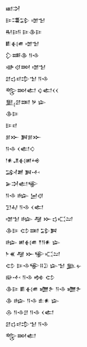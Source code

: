 <div class='block'>
<div class='line'>𒀜𒋫</div>
<div class='line'>𒄿𒃮𒁉 𒌝𒈠</div>
<div class='line'>𒊑𒅀 𒄿𒆠𒄿</div>
<div class='line'>𒀾𒈬𒌑 𒌝𒈠</div>
<div class='line'>𒁷𒌁𒆠 𒀀𒈾</div>
<div class='line'>𒀝𒋼𒇷 𒌝𒈠</div>
<div class='line'>𒇻𒌓𒁀𒄠𒈠 𒀀𒈾</div>
<div class='line'>𒈜𒇷𒅗 𒌒𒅗𒌋𒌋</div>
<div class='line'>𒅅𒇻𒌅 𒃻 𒇽</div>
<div class='line'>𒆠𒄿</div>
<div class='line'>𒄿𒁀</div>
<div class='line'>𒁳𒁍 𒀉𒁳𒁍</div>
<div class='line'>𒀀𒈾 𒌋𒅗𒄭</div>
<div class='line'>𒁹𒀭𒂗𒈬𒅖𒆲</div>
<div class='line'>𒋆𒋢 𒀉𒋾</div>
<div class='line'>𒅕𒋫𒅗𒊍</div>
<div class='line'>𒀀𒈾 𒈗 𒅁𒋼</div>
<div class='line'>𒋛𒄷 𒀀𒈾 𒌋𒅗</div>
<div class='line'>𒌝𒈠 𒈗 𒆷 𒁍𒌓𒄣𒁺</div>
<div class='line'>𒆠𒄿 𒌌𒌅 𒁉𒀉</div>
<div class='line'>𒈗 𒅖𒈬𒌑 𒈫𒀀𒀭 𒇽</div>
<div class='line'>𒈨𒌍 𒆷 𒁍𒊌𒄣𒁺</div>
<div class='line'>𒌌 𒄿𒈾𒊍𒍝𒊒 𒇽𒈠 𒆥𒉡</div>
<div class='line'>𒄫𒋾 𒀀𒈾 𒂔 𒌌</div>
<div class='line'>𒆠𒄿 𒀾𒈬𒌑 𒁾𒉿 𒀀𒈾 𒁾𒉿</div>
<div class='line'>𒆠 𒈗 𒀀𒈾 𒉺𒀭 𒇽</div>
<div class='line'>𒁲 𒀀𒈾𒆪 𒀀𒈾 𒌋𒅗</div>
<div class='line'>𒇻𒌓𒁀𒄠𒈠 𒀀𒈾</div>
<div class='line'>𒈜𒇷𒅗</div>
</div>